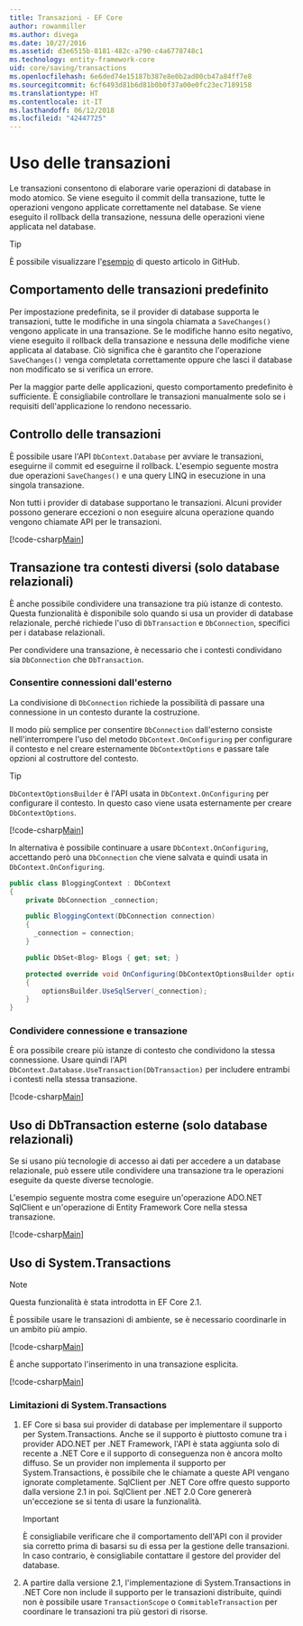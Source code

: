 ```yaml
---
title: Transazioni - EF Core
author: rowanmiller
ms.author: divega
ms.date: 10/27/2016
ms.assetid: d3e6515b-8181-482c-a790-c4a6778748c1
ms.technology: entity-framework-core
uid: core/saving/transactions
ms.openlocfilehash: 6e6ded74e15187b387e8e0b2ad00cb47a84ff7e8
ms.sourcegitcommit: 6cf6493d81b6d81b0b0f37a00e0fc23ec7189158
ms.translationtype: HT
ms.contentlocale: it-IT
ms.lasthandoff: 06/12/2018
ms.locfileid: "42447725"
---
```

# <a name="using-transactions"></a>Uso delle transazioni

Le transazioni consentono di elaborare varie operazioni di database in modo atomico. Se viene eseguito il commit della transazione, tutte le operazioni vengono applicate correttamente nel database. Se viene eseguito il rollback della transazione, nessuna delle operazioni viene applicata nel database.

> [!TIP]  
> È possibile visualizzare l'[esempio](https://github.com/aspnet/EntityFramework.Docs/tree/master/samples/core/Saving/Saving/Transactions/) di questo articolo in GitHub.

## <a name="default-transaction-behavior"></a>Comportamento delle transazioni predefinito

Per impostazione predefinita, se il provider di database supporta le transazioni, tutte le modifiche in una singola chiamata a `SaveChanges()` vengono applicate in una transazione. Se le modifiche hanno esito negativo, viene eseguito il rollback della transazione e nessuna delle modifiche viene applicata al database. Ciò significa che è garantito che l'operazione `SaveChanges()` venga completata correttamente oppure che lasci il database non modificato se si verifica un errore.

Per la maggior parte delle applicazioni, questo comportamento predefinito è sufficiente. È consigliabile controllare le transazioni manualmente solo se i requisiti dell'applicazione lo rendono necessario.

## <a name="controlling-transactions"></a>Controllo delle transazioni

È possibile usare l'API `DbContext.Database` per avviare le transazioni, eseguirne il commit ed eseguirne il rollback. L'esempio seguente mostra due operazioni `SaveChanges()` e una query LINQ in esecuzione in una singola transazione.

Non tutti i provider di database supportano le transazioni. Alcuni provider possono generare eccezioni o non eseguire alcuna operazione quando vengono chiamate API per le transazioni.

[!code-csharp[Main](../../../samples/core/Saving/Saving/Transactions/ControllingTransaction/Sample.cs?name=Transaction&highlight=3,17,18,19)]

## <a name="cross-context-transaction-relational-databases-only"></a>Transazione tra contesti diversi (solo database relazionali)

È anche possibile condividere una transazione tra più istanze di contesto. Questa funzionalità è disponibile solo quando si usa un provider di database relazionale, perché richiede l'uso di `DbTransaction` e `DbConnection`, specifici per i database relazionali.

Per condividere una transazione, è necessario che i contesti condividano sia `DbConnection` che `DbTransaction`.

### <a name="allow-connection-to-be-externally-provided"></a>Consentire connessioni dall'esterno

La condivisione di `DbConnection` richiede la possibilità di passare una connessione in un contesto durante la costruzione.

Il modo più semplice per consentire `DbConnection` dall'esterno consiste nell'interrompere l'uso del metodo `DbContext.OnConfiguring` per configurare il contesto e nel creare esternamente `DbContextOptions` e passare tale opzioni al costruttore del contesto.

> [!TIP]  
> `DbContextOptionsBuilder` è l'API usata in `DbContext.OnConfiguring` per configurare il contesto. In questo caso viene usata esternamente per creare `DbContextOptions`.

[!code-csharp[Main](../../../samples/core/Saving/Saving/Transactions/SharingTransaction/Sample.cs?name=Context&highlight=3,4,5)]

In alternativa è possibile continuare a usare `DbContext.OnConfiguring`, accettando però una `DbConnection` che viene salvata e quindi usata in `DbContext.OnConfiguring`.

``` csharp
public class BloggingContext : DbContext
{
    private DbConnection _connection;

    public BloggingContext(DbConnection connection)
    {
      _connection = connection;
    }

    public DbSet<Blog> Blogs { get; set; }

    protected override void OnConfiguring(DbContextOptionsBuilder optionsBuilder)
    {
        optionsBuilder.UseSqlServer(_connection);
    }
}
```

### <a name="share-connection-and-transaction"></a>Condividere connessione e transazione

È ora possibile creare più istanze di contesto che condividono la stessa connessione. Usare quindi l'API `DbContext.Database.UseTransaction(DbTransaction)` per includere entrambi i contesti nella stessa transazione.

[!code-csharp[Main](../../../samples/core/Saving/Saving/Transactions/SharingTransaction/Sample.cs?name=Transaction&highlight=1,2,3,7,16,23,24,25)]

## <a name="using-external-dbtransactions-relational-databases-only"></a>Uso di DbTransaction esterne (solo database relazionali)

Se si usano più tecnologie di accesso ai dati per accedere a un database relazionale, può essere utile condividere una transazione tra le operazioni eseguite da queste diverse tecnologie.

L'esempio seguente mostra come eseguire un'operazione ADO.NET SqlClient e un'operazione di Entity Framework Core nella stessa transazione.

[!code-csharp[Main](../../../samples/core/Saving/Saving/Transactions/ExternalDbTransaction/Sample.cs?name=Transaction&highlight=4,10,21,26,27,28)]

## <a name="using-systemtransactions"></a>Uso di System.Transactions

> [!NOTE]  
> Questa funzionalità è stata introdotta in EF Core 2.1.

È possibile usare le transazioni di ambiente, se è necessario coordinarle in un ambito più ampio.

[!code-csharp[Main](../../../samples/core/Saving/Saving/Transactions/AmbientTransaction/Sample.cs?name=Transaction&highlight=1,2,3,26,27,28)]

È anche supportato l'inserimento in una transazione esplicita.

[!code-csharp[Main](../../../samples/core/Saving/Saving/Transactions/CommitableTransaction/Sample.cs?name=Transaction&highlight=1,15,28,29,30)]

### <a name="limitations-of-systemtransactions"></a>Limitazioni di System.Transactions  

1. EF Core si basa sui provider di database per implementare il supporto per System.Transactions. Anche se il supporto è piuttosto comune tra i provider ADO.NET per .NET Framework, l'API è stata aggiunta solo di recente a .NET Core e il supporto di conseguenza non è ancora molto diffuso. Se un provider non implementa il supporto per System.Transactions, è possibile che le chiamate a queste API vengano ignorate completamente. SqlClient per .NET Core offre questo supporto dalla versione 2.1 in poi. SqlClient per .NET 2.0 Core genererà un'eccezione se si tenta di usare la funzionalità. 

   > [!IMPORTANT]  
   > È consigliabile verificare che il comportamento dell'API con il provider sia corretto prima di basarsi su di essa per la gestione delle transazioni. In caso contrario, è consigliabile contattare il gestore del provider del database. 

2. A partire dalla versione 2.1, l'implementazione di System.Transactions in .NET Core non include il supporto per le transazioni distribuite, quindi non è possibile usare `TransactionScope` o `CommitableTransaction` per coordinare le transazioni tra più gestori di risorse. 
